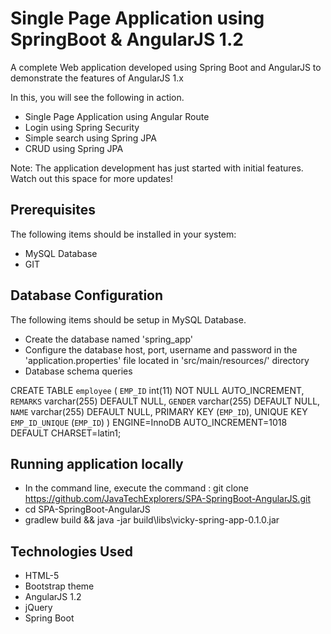 # Single Page Application using SpringBoot & AngularJS 1.2
A complete Web application developed using Spring Boot and AngularJS to demonstrate the features of AngularJS 1.x

In this, you will see the following in action.

- Single Page Application using Angular Route
- Login using Spring Security
- Simple search using Spring JPA
- CRUD using Spring JPA

Note: The application development has just started with initial features. Watch out this space for more updates!


## Prerequisites
The following items should be installed in your system:

- MySQL Database
- GIT

## Database Configuration
The following items should be setup in MySQL Database.

* Create the database named 'spring_app'
* Configure the database host, port, username and password in the 'application.properties' file located in 'src/main/resources/' directory
* Database schema queries

CREATE TABLE `employee` (
  `EMP_ID` int(11) NOT NULL AUTO_INCREMENT,
  `REMARKS` varchar(255) DEFAULT NULL,
  `GENDER` varchar(255) DEFAULT NULL,
  `NAME` varchar(255) DEFAULT NULL,
  PRIMARY KEY (`EMP_ID`),
  UNIQUE KEY `EMP_ID_UNIQUE` (`EMP_ID`)
) ENGINE=InnoDB AUTO_INCREMENT=1018 DEFAULT CHARSET=latin1;

## Running application locally
- In the command line, execute the command : git clone https://github.com/JavaTechExplorers/SPA-SpringBoot-AngularJS.git
- cd SPA-SpringBoot-AngularJS
- gradlew build && java -jar build\libs\vicky-spring-app-0.1.0.jar


## Technologies Used
- HTML-5
- Bootstrap theme
- AngularJS 1.2
- jQuery
- Spring Boot
